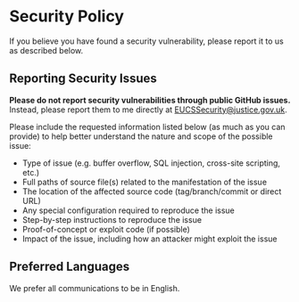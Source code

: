 # Security Policy

If you believe you have found a security vulnerability, please report it to us as described below.

## Reporting Security Issues

**Please do not report security vulnerabilities through public GitHub issues.** Instead, please report them to me directly at [EUCSSecurity@justice.gov.uk](mailto:EUCSSecurity@justice.gov.uk).

Please include the requested information listed below (as much as you can provide) to help better understand the nature and scope of the possible issue:

  * Type of issue (e.g. buffer overflow, SQL injection, cross-site scripting, etc.)
  * Full paths of source file(s) related to the manifestation of the issue
  * The location of the affected source code (tag/branch/commit or direct URL)
  * Any special configuration required to reproduce the issue
  * Step-by-step instructions to reproduce the issue
  * Proof-of-concept or exploit code (if possible)
  * Impact of the issue, including how an attacker might exploit the issue

## Preferred Languages

We prefer all communications to be in English.
